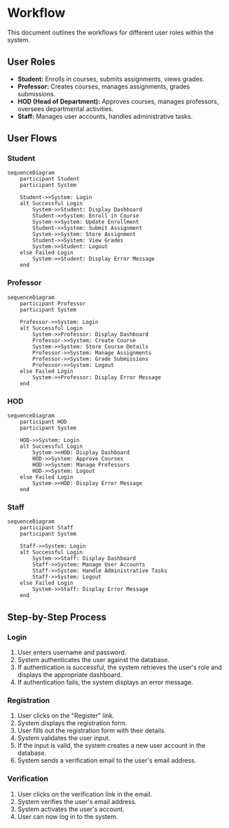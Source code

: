 # Workflow

This document outlines the workflows for different user roles within the system.

## User Roles

-   **Student:** Enrolls in courses, submits assignments, views grades.
-   **Professor:** Creates courses, manages assignments, grades submissions.
-   **HOD (Head of Department):** Approves courses, manages professors, oversees departmental activities.
-   **Staff:** Manages user accounts, handles administrative tasks.

## User Flows

### Student

```mermaid
sequenceDiagram
    participant Student
    participant System

    Student->>System: Login
    alt Successful Login
        System->>Student: Display Dashboard
        Student->>System: Enroll in Course
        System->>System: Update Enrollment
        Student->>System: Submit Assignment
        System->>System: Store Assignment
        Student->>System: View Grades
        System->>Student: Logout
    else Failed Login
        System->>Student: Display Error Message
    end
```

### Professor

```mermaid
sequenceDiagram
    participant Professor
    participant System

    Professor->>System: Login
    alt Successful Login
        System->>Professor: Display Dashboard
        Professor->>System: Create Course
        System->>System: Store Course Details
        Professor->>System: Manage Assignments
        Professor->>System: Grade Submissions
        Professor->>System: Logout
    else Failed Login
        System->>Professor: Display Error Message
    end
```

### HOD

```mermaid
sequenceDiagram
    participant HOD
    participant System

    HOD->>System: Login
    alt Successful Login
        System->>HOD: Display Dashboard
        HOD->>System: Approve Courses
        HOD->>System: Manage Professors
        HOD->>System: Logout
    else Failed Login
        System->>HOD: Display Error Message
    end
```

### Staff

```mermaid
sequenceDiagram
    participant Staff
    participant System

    Staff->>System: Login
    alt Successful Login
        System->>Staff: Display Dashboard
        Staff->>System: Manage User Accounts
        Staff->>System: Handle Administrative Tasks
        Staff->>System: Logout
    else Failed Login
        System->>Staff: Display Error Message
    end
```

## Step-by-Step Process

### Login

1.  User enters username and password.
2.  System authenticates the user against the database.
3.  If authentication is successful, the system retrieves the user's role and displays the appropriate dashboard.
4.  If authentication fails, the system displays an error message.

### Registration

1.  User clicks on the "Register" link.
2.  System displays the registration form.
3.  User fills out the registration form with their details.
4.  System validates the user input.
5.  If the input is valid, the system creates a new user account in the database.
6.  System sends a verification email to the user's email address.

### Verification

1.  User clicks on the verification link in the email.
2.  System verifies the user's email address.
3.  System activates the user's account.
4.  User can now log in to the system.
